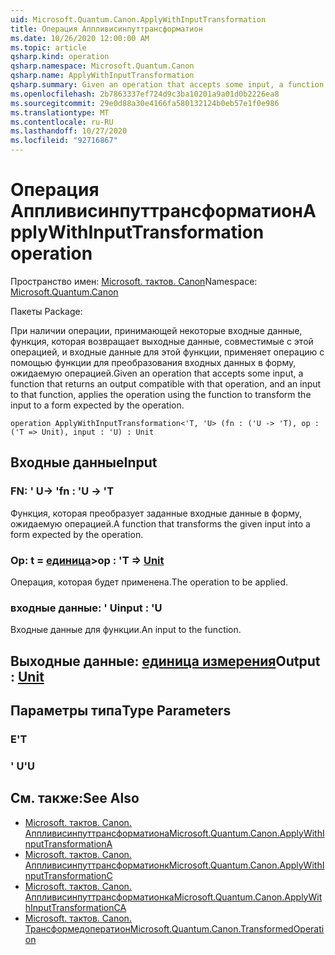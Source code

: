 ```yaml
---
uid: Microsoft.Quantum.Canon.ApplyWithInputTransformation
title: Операция Аппливисинпуттрансформатион
ms.date: 10/26/2020 12:00:00 AM
ms.topic: article
qsharp.kind: operation
qsharp.namespace: Microsoft.Quantum.Canon
qsharp.name: ApplyWithInputTransformation
qsharp.summary: Given an operation that accepts some input, a function that returns an output compatible with that operation, and an input to that function, applies the operation using the function to transform the input to a form expected by the operation.
ms.openlocfilehash: 2b7863337ef724d9c3ba10201a9a01d0b2226ea8
ms.sourcegitcommit: 29e0d88a30e4166fa580132124b0eb57e1f0e986
ms.translationtype: MT
ms.contentlocale: ru-RU
ms.lasthandoff: 10/27/2020
ms.locfileid: "92716867"
---
```

# <a name="applywithinputtransformation-operation"></a><span data-ttu-id="8c9c8-102">Операция Аппливисинпуттрансформатион</span><span class="sxs-lookup"><span data-stu-id="8c9c8-102">ApplyWithInputTransformation operation</span></span>

<span data-ttu-id="8c9c8-103">Пространство имен: [Microsoft. тактов. Canon](xref:Microsoft.Quantum.Canon)</span><span class="sxs-lookup"><span data-stu-id="8c9c8-103">Namespace: [Microsoft.Quantum.Canon](xref:Microsoft.Quantum.Canon)</span></span>

<span data-ttu-id="8c9c8-104">Пакеты [](https://nuget.org/packages/)</span><span class="sxs-lookup"><span data-stu-id="8c9c8-104">Package: [](https://nuget.org/packages/)</span></span>


<span data-ttu-id="8c9c8-105">При наличии операции, принимающей некоторые входные данные, функция, которая возвращает выходные данные, совместимые с этой операцией, и входные данные для этой функции, применяет операцию с помощью функции для преобразования входных данных в форму, ожидаемую операцией.</span><span class="sxs-lookup"><span data-stu-id="8c9c8-105">Given an operation that accepts some input, a function that returns an output compatible with that operation, and an input to that function, applies the operation using the function to transform the input to a form expected by the operation.</span></span>

```qsharp
operation ApplyWithInputTransformation<'T, 'U> (fn : ('U -> 'T), op : ('T => Unit), input : 'U) : Unit
```


## <a name="input"></a><span data-ttu-id="8c9c8-106">Входные данные</span><span class="sxs-lookup"><span data-stu-id="8c9c8-106">Input</span></span>

### <a name="fn--u---t"></a><span data-ttu-id="8c9c8-107">FN: ' U-> '</span><span class="sxs-lookup"><span data-stu-id="8c9c8-107">fn : 'U -> 'T</span></span>

<span data-ttu-id="8c9c8-108">Функция, которая преобразует заданные входные данные в форму, ожидаемую операцией.</span><span class="sxs-lookup"><span data-stu-id="8c9c8-108">A function that transforms the given input into a form expected by the operation.</span></span>


### <a name="op--t--unit"></a><span data-ttu-id="8c9c8-109">Op: t = [единица](xref:microsoft.quantum.lang-ref.unit)></span><span class="sxs-lookup"><span data-stu-id="8c9c8-109">op : 'T => [Unit](xref:microsoft.quantum.lang-ref.unit)</span></span> 

<span data-ttu-id="8c9c8-110">Операция, которая будет применена.</span><span class="sxs-lookup"><span data-stu-id="8c9c8-110">The operation to be applied.</span></span>


### <a name="input--u"></a><span data-ttu-id="8c9c8-111">входные данные: ' U</span><span class="sxs-lookup"><span data-stu-id="8c9c8-111">input : 'U</span></span>

<span data-ttu-id="8c9c8-112">Входные данные для функции.</span><span class="sxs-lookup"><span data-stu-id="8c9c8-112">An input to the function.</span></span>



## <a name="output--unit"></a><span data-ttu-id="8c9c8-113">Выходные данные: [единица измерения](xref:microsoft.quantum.lang-ref.unit)</span><span class="sxs-lookup"><span data-stu-id="8c9c8-113">Output : [Unit](xref:microsoft.quantum.lang-ref.unit)</span></span>



## <a name="type-parameters"></a><span data-ttu-id="8c9c8-114">Параметры типа</span><span class="sxs-lookup"><span data-stu-id="8c9c8-114">Type Parameters</span></span>

### <a name="t"></a><span data-ttu-id="8c9c8-115">Е</span><span class="sxs-lookup"><span data-stu-id="8c9c8-115">'T</span></span>


### <a name="u"></a><span data-ttu-id="8c9c8-116">' U</span><span class="sxs-lookup"><span data-stu-id="8c9c8-116">'U</span></span>



## <a name="see-also"></a><span data-ttu-id="8c9c8-117">См. также:</span><span class="sxs-lookup"><span data-stu-id="8c9c8-117">See Also</span></span>

- [<span data-ttu-id="8c9c8-118">Microsoft. тактов. Canon. Аппливисинпуттрансформатиона</span><span class="sxs-lookup"><span data-stu-id="8c9c8-118">Microsoft.Quantum.Canon.ApplyWithInputTransformationA</span></span>](xref:Microsoft.Quantum.Canon.ApplyWithInputTransformationA)
- [<span data-ttu-id="8c9c8-119">Microsoft. тактов. Canon. Аппливисинпуттрансформатионк</span><span class="sxs-lookup"><span data-stu-id="8c9c8-119">Microsoft.Quantum.Canon.ApplyWithInputTransformationC</span></span>](xref:Microsoft.Quantum.Canon.ApplyWithInputTransformationC)
- [<span data-ttu-id="8c9c8-120">Microsoft. тактов. Canon. Аппливисинпуттрансформатионка</span><span class="sxs-lookup"><span data-stu-id="8c9c8-120">Microsoft.Quantum.Canon.ApplyWithInputTransformationCA</span></span>](xref:Microsoft.Quantum.Canon.ApplyWithInputTransformationCA)
- [<span data-ttu-id="8c9c8-121">Microsoft. тактов. Canon. Трансформедоператион</span><span class="sxs-lookup"><span data-stu-id="8c9c8-121">Microsoft.Quantum.Canon.TransformedOperation</span></span>](xref:Microsoft.Quantum.Canon.TransformedOperation)